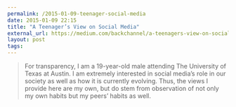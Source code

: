 ```yaml
---
permalink: /2015-01-09-teenager-social-media
date: 2015-01-09 22:15
title: "A Teenager’s View on Social Media"
external_url: https://medium.com/backchannel/a-teenagers-view-on-social-media-1df945c09ac6
layout: post
tags: 
---
```


>For transparency, I am a 19-year-old male attending The University of Texas at Austin. I am extremely interested in social media’s role in our society as well as how it is currently evolving. Thus, the views I provide here are my own, but do stem from observation of not only my own habits but my peers’ habits as well.